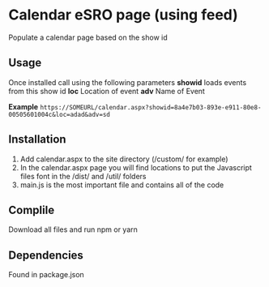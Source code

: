 # Calendar eSRO page (using feed)
Populate a calendar page based on the show id

## Usage
Once installed call using the following parameters
**showid**
loads events from this show id
**loc**
Location of event
**adv**
Name of Event

**Example**
`https://SOMEURL/calendar.aspx?showid=8a4e7b03-893e-e911-80e8-00505601004c&loc=adad&adv=sd`

## Installation
1. Add calendar.aspx to the site directory (/custom/ for example)
2. In the calendar.aspx page you will find locations to put the Javascript files font in the /dist/ and /util/ folders
3. main.js is the most important file and contains all of the code

## Complile
Download all files and run npm or yarn

## Dependencies 
Found in package.json

